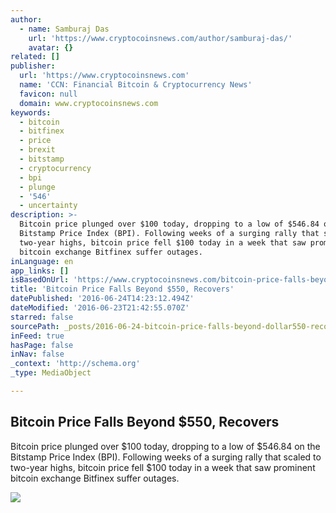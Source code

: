 ```yaml
---
author:
  - name: Samburaj Das
    url: 'https://www.cryptocoinsnews.com/author/samburaj-das/'
    avatar: {}
related: []
publisher:
  url: 'https://www.cryptocoinsnews.com'
  name: 'CCN: Financial Bitcoin & Cryptocurrency News'
  favicon: null
  domain: www.cryptocoinsnews.com
keywords:
  - bitcoin
  - bitfinex
  - price
  - brexit
  - bitstamp
  - cryptocurrency
  - bpi
  - plunge
  - '546'
  - uncertainty
description: >-
  Bitcoin price plunged over $100 today, dropping to a low of $546.84 on the
  Bitstamp Price Index (BPI). Following weeks of a surging rally that scaled to
  two-year highs, bitcoin price fell $100 today in a week that saw prominent
  bitcoin exchange Bitfinex suffer outages.
inLanguage: en
app_links: []
isBasedOnUrl: 'https://www.cryptocoinsnews.com/bitcoin-price-falls-beyond-550-recovers/'
title: 'Bitcoin Price Falls Beyond $550, Recovers'
datePublished: '2016-06-24T14:23:12.494Z'
dateModified: '2016-06-23T21:42:55.070Z'
starred: false
sourcePath: _posts/2016-06-24-bitcoin-price-falls-beyond-dollar550-recovers.md
inFeed: true
hasPage: false
inNav: false
_context: 'http://schema.org'
_type: MediaObject

---
```

<article style=""><h1>Bitcoin Price Falls Beyond $550, Recovers</h1><p>Bitcoin price plunged over $100 today, dropping to a low of $546.84 on the Bitstamp Price Index (BPI). Following weeks of a surging rally that scaled to two-year highs, bitcoin price fell $100 today in a week that saw prominent bitcoin exchange Bitfinex suffer outages.</p><img src="https://www.cryptocoinsnews.com/wp-content/uploads/2016/06/BPI-Bitstamp-611.06-1024x582.jpg" /></article>